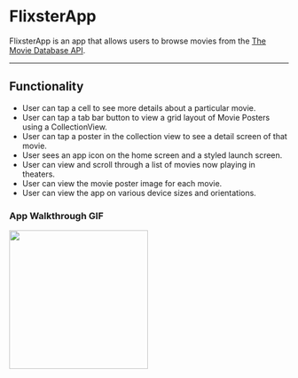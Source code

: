 # FlixsterApp

FlixsterApp is an app that allows users to browse movies from the [The Movie Database API](http://docs.themoviedb.apiary.io/#).

---

## Functionality

- User can tap a cell to see more details about a particular movie.
- User can tap a tab bar button to view a grid layout of Movie Posters using a CollectionView.
- User can tap a poster in the collection view to see a detail screen of that movie.
- User sees an app icon on the home screen and a styled launch screen.
- User can view and scroll through a list of movies now playing in theaters.
- User can view the movie poster image for each movie.
- User can view the app on various device sizes and orientations.

### App Walkthrough GIF

<img src="" width=250><br>



